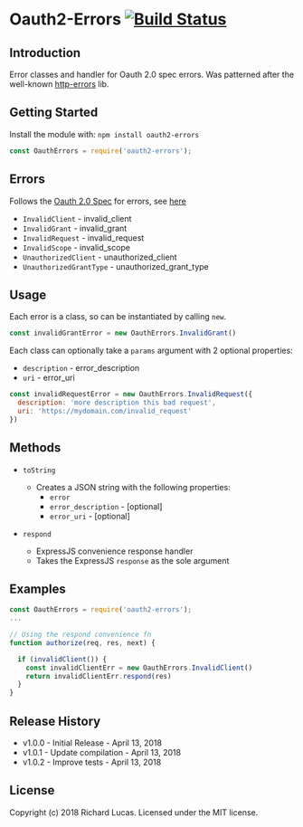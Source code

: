 # Oauth2-Errors [![Build Status](https://secure.travis-ci.org/ralucas/oauth2-errors.png?branch=master)](http://travis-ci.org/ralucas/oauth2-errors)

## Introduction
Error classes and handler for Oauth 2.0 spec errors.  Was patterned after the well-known [http-errors](https://npmjs.com/http-errors) lib.

## Getting Started
Install the module with: `npm install oauth2-errors`

```js
const OauthErrors = require('oauth2-errors');
```

## Errors
Follows the [Oauth 2.0 Spec](https://tools.ietf.org/html/rfc6749) for errors, see [here](https://tools.ietf.org/html/rfc6749#section-5.2)

- `InvalidClient` - invalid_client
- `InvalidGrant` - invalid_grant
- `InvalidRequest` - invalid_request
- `InvalidScope` - invalid_scope
- `UnauthorizedClient` - unauthorized_client
- `UnauthorizedGrantType` - unauthorized_grant_type

## Usage
Each error is a class, so can be instantiated by calling `new`.

```js
const invalidGrantError = new OauthErrors.InvalidGrant()
``` 

Each class can optionally take a `params` argument with 2 optional properties:
- `description` - error_description
- `uri` - error_uri

```js
const invalidRequestError = new OauthErrors.InvalidRequest({
  description: 'more description this bad request', 
  uri: 'https://mydomain.com/invalid_request'
})
```

## Methods

- `toString`
  - Creates a JSON string with the following properties:
    - `error`
    - `error_description` - [optional]
    - `error_uri` - [optional]

- `respond`
  - ExpressJS convenience response handler
  - Takes the ExpressJS `response` as the sole argument

## Examples

```js
const OauthErrors = require('oauth2-errors');
...

// Using the respond convenience fn
function authorize(req, res, next) {

  if (invalidClient()) {
    const invalidClientErr = new OauthErrors.InvalidClient()
    return invalidClientErr.respond(res)
  }
}
```

## Release History
* v1.0.0 - Initial Release - April 13, 2018
* v1.0.1 - Update compilation - April 13, 2018
* v1.0.2 - Improve tests - April 13, 2018

## License
Copyright (c) 2018 Richard Lucas. Licensed under the MIT license.
